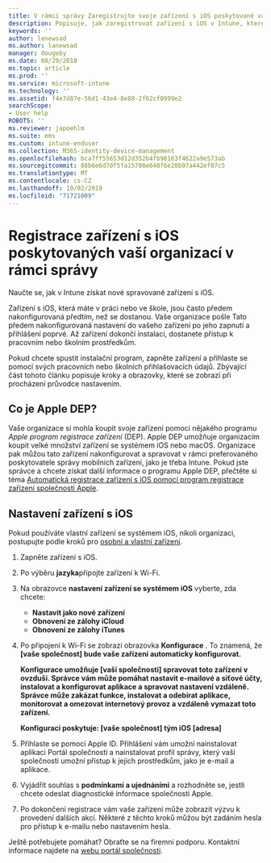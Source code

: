 ```yaml
---
title: V rámci správy Zaregistrujte svoje zařízení s iOS poskytované vaší organizací. | Microsoft Docs
description: Popisuje, jak zaregistrovat zařízení s iOS v Intune, které si koupil a poskytla vaše organizace.
keywords: ''
author: lenewsad
ms.author: lanewsad
manager: dougeby
ms.date: 08/29/2018
ms.topic: article
ms.prod: ''
ms.service: microsoft-intune
ms.technology: ''
ms.assetid: f4e7d87e-56d1-43e4-8e88-2f62cf0999e2
searchScope:
- User help
ROBOTS: ''
ms.reviewer: japoehlm
ms.suite: ems
ms.custom: intune-enduser
ms.collection: M365-identity-device-management
ms.openlocfilehash: bca7ff55653d12d352b4fb90163f4622a9e573ab
ms.sourcegitcommit: 88b6e6d70f5fa15708e640f6e20b97a442ef07c5
ms.translationtype: MT
ms.contentlocale: cs-CZ
ms.lasthandoff: 10/02/2019
ms.locfileid: "71721009"
---
```

# <a name="enroll-your-organization-provided-ios-device-in-management"></a>Registrace zařízení s iOS poskytovaných vaší organizací v rámci správy

Naučte se, jak v Intune získat nové spravované zařízení s iOS.  

Zařízení s iOS, která máte v práci nebo ve škole, jsou často předem nakonfigurovaná předtím, než se dostanou. Vaše organizace pošle Tato předem nakonfigurovaná nastavení do vašeho zařízení po jeho zapnutí a přihlášení poprvé. Až zařízení dokončí instalaci, dostanete přístup k pracovním nebo školním prostředkům.  

Pokud chcete spustit instalační program, zapněte zařízení a přihlaste se pomocí svých pracovních nebo školních přihlašovacích údajů. Zbývající část tohoto článku popisuje kroky a obrazovky, které se zobrazí při procházení průvodce nastavením.

## <a name="what-is-apple-dep"></a>Co je Apple DEP?

Vaše organizace si mohla koupit svoje zařízení pomocí nějakého programu *Apple program registrace zařízení* (DEP). Apple DEP umožňuje organizacím koupit velké množství zařízení se systémem iOS nebo macOS. Organizace pak můžou tato zařízení nakonfigurovat a spravovat v rámci preferovaného poskytovatele správy mobilních zařízení, jako je třeba Intune. Pokud jste správce a chcete získat další informace o programu Apple DEP, přečtěte si téma [Automatická registrace zařízení s iOS pomocí program registrace zařízení společnosti Apple](https://docs.microsoft.com/intune/enrollment/device-enrollment-program-enroll-ios.md).  

## <a name="set-up-your-ios-device"></a>Nastavení zařízení s iOS

Pokud používáte vlastní zařízení se systémem iOS, nikoli organizaci, postupujte podle kroků pro [osobní a vlastní zařízení](enroll-your-device-in-intune-ios.md).  

1. Zapněte zařízení s iOS.
2. Po výběru **jazyka**připojte zařízení k Wi-Fi.
3. Na obrazovce **nastavení zařízení se systémem iOS** vyberte, zda chcete:
   - **Nastavit jako nové zařízení**
   - **Obnovení ze zálohy iCloud**
   - **Obnovení ze zálohy iTunes**

4. Po připojení k Wi-Fi se zobrazí obrazovka **Konfigurace** . To znamená, že **[vaše společnost] bude vaše zařízení automaticky konfigurovat.**

   **Konfigurace umožňuje [vaší společnosti] spravovat toto zařízení v ovzduší. Správce vám může pomáhat nastavit e-mailové a síťové účty, instalovat a konfigurovat aplikace a spravovat nastavení vzdáleně. Správce může zakázat funkce, instalovat a odebírat aplikace, monitorovat a omezovat internetový provoz a vzdáleně vymazat toto zařízení.**

   **Konfiguraci poskytuje: [vaše společnost] tým iOS [adresa]**

5. Přihlaste se pomocí Apple ID. Přihlášení vám umožní nainstalovat aplikaci Portál společnosti a nainstalovat profil správy, který vaší společnosti umožní přístup k jejich prostředkům, jako je e-mail a aplikace.
6. Vyjádřit souhlas s **podmínkami a ujednáními** a rozhodněte se, jestli chcete odeslat diagnostické informace společnosti Apple.
7. Po dokončení registrace vám vaše zařízení může zobrazit výzvu k provedení dalších akcí. Některé z těchto kroků můžou být zadáním hesla pro přístup k e-mailu nebo nastavením hesla.

Ještě potřebujete pomáhat? Obraťte se na firemní podporu. Kontaktní informace najdete na [webu portál společnosti](https://go.microsoft.com/fwlink/?linkid=2010980).
